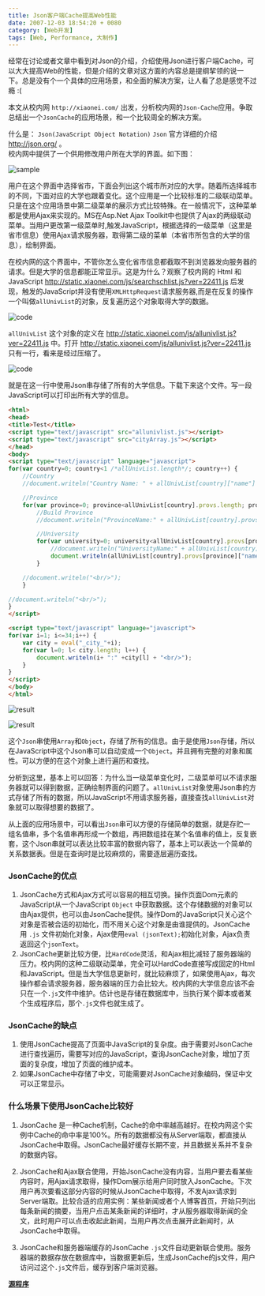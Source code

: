 ```yaml
---
title: Json客户端Cache提高Web性能
date: 2007-12-03 18:54:20 + 0080
category: [Web开发]
tags: [Web, Performance, 大制作]
---
```


经常在讨论或者文章中看到对Json的介绍，介绍使用Json进行客户端Cache，可以大大提高Web的性能，但是介绍的文章对这方面的内容总是提纲挈领的说一下。总是没有个一个具体的应用场景，和全面的解决方案，让人看了总是感觉不过瘾 :(

本文从校内网 `http://xiaonei.com/` 出发，分析校内网的`Json-Cache`应用。争取总结出一个`JsonCache`的应用场景，和一个比较周全的解决方案。  

什么是： `Json(JavaScript Object Notation)` `Json` 官方详细的介绍 http://json.org/ 。  
校内网中提供了一个供用修改用户所在大学的界面。如下图：  

![sample](/assets/attachments/2007/12/03_222306_qnfuJsonCache1.gif)  

用户在这个界面中选择省市，下面会列出这个城市所对应的大学。随着所选择城市的不同，下面对应的大学也跟着变化。这个应用是一个比较标准的二级联动菜单。只是在这个应用场景中第二级菜单的展示方式比较特殊。在一般情况下，这种菜单都是使用Ajax来实现的。MS在Asp.Net Ajax Toolkit中也提供了Ajax的两级联动菜单。当用户更改第一级菜单时,触发JavaScript，根据选择的一级菜单（这里是省市信息）使用Ajax请求服务器，取得第二级的菜单（本省市所包含的大学的信息），绘制界面。  

在校内网的这个界面中，不管你怎么变化省市信息都截取不到浏览器发向服务器的请求。但是大学的信息都能正常显示。这是为什么？观察了校内网的 Html 和 JavaScript http://static.xiaonei.com/js/searchschlist.js?ver=22411.js 后发现，触发的JavaScript并没有使用`XMLHttpRequest`请求服务器,而是在反复的操作一个叫做`allUnivList`的对象，反复遍历这个对象取得大学的数据。   

![code](/assets/attachments/2007/12/03_222314_sphvJsonCache2.gif)  

`allUnivList` 这个对象的定义在 http://static.xiaonei.com/js/allunivlist.js?ver=22411.js 中。打开 http://static.xiaonei.com/js/allunivlist.js?ver=22411.js 只有一行，看来是经过压缩了。  

![code](/assets/attachments/2007/12/03_222324_yvn2JsonCache3.gif)  

就是在这一行中使用Json串存储了所有的大学信息。下载下来这个文件。写一段JavaScript可以打印出所有大学的信息。  
```html
<html>  
<head>  
<title>Test</title>  
<script type="text/javascript" src="allunivlist.js"></script>  
<script type="text/javascript" src="cityArray.js"></script>  
</head>  
<body>  
<script type="text/javascript" language="javascript">  
for(var country=0; country<1 /*allUnivList.length*/; country++) {  
    //Country  
    //document.writeln("Country Name: " + allUnivList[country]["name"] + " Country ID: " + allUnivList[country]["id"] + " <br/>"); 

    //Province  
    for(var province=0; province<allUnivList[country].provs.length; province++) {  
        //Build Province  
        //document.writeln("ProvinceName:" + allUnivList[country].provs[province]["name"] + "@@@@@ProvinceID:" + allUnivList[country].provs[province]["id"] + "<br/>"); 

        //University  
        for(var university=0; university<allUnivList[country].provs[province].univs.length; university ++) {  
            //document.writeln("UniversityName:" + allUnivList[country].provs[province].univs[university]["name"] + "@@@@@UniversityID:" + allUnivList[country].provs[province].univs[university]["id"] + "<br/>"); 
            document.writeln(allUnivList[country].provs[province]["name"] + "::" + allUnivList[country].provs[province]["id"] + "::" + allUnivList[country].provs[province].univs[university]["name"] + "::" + allUnivList[country].provs[province].univs[university]["id"] + "<br/>"); 
        }  

    //document.writeln("<br/>"); 
    }

//document.writeln("<br/>"); 
}  
</script>  

<script type="text/javascript" language="javascript">  
for(var i=1; i<=34;i++) {  
    var city = eval("_city_"+i); 
    for(var l=0; l< city.length; l++) {  
        document.writeln(i+ ":" +city[l] + "<br/>"); 
    }  
}  
</script>  
</body>  
</html>  
```  

![result](/assets/attachments/2007/12/03_222335_da3hJsonCache4.gif)  

![result](/assets/attachments/2007/12/03_222345_urjxJsonCache5.gif)  

这个`Json`串使用`Array`和`Object`，存储了所有的信息。由于是使用`Json`存储，所以在JavaScript中这个Json串可以自动变成一个`Object`。并且拥有完整的对象和属性。可以方便的在这个对象上进行遍历和查找。 

分析到这里，基本上可以回答：为什么当一级菜单变化时，二级菜单可以不请求服务器就可以得到数据，正确绘制界面的问题了。`allUnivList`对象使用Json串的方式存储了所有的数据，所以JavaScript不用请求服务器，直接查找`allUnivList`对象就可以取得想要的数据了。  

从上面的应用场景中，可以看出`Json`串可以方便的存储简单的数据，就是存贮一组名值串，多个名值串再形成一个数组，再把数组挂在某个名值串的值上，反复嵌套，这个Json串就可以表达比较丰富的数据内容了，基本上可以表达一个简单的关系数据表。但是在查询时是比较麻烦的，需要逐层遍历查找。  

### JsonCache的优点  
1. JsonCache方式和Ajax方式可以容易的相互切换。操作页面Dom元素的JavaScript从一个JavaScript `Object` 中获取数据。这个存储数据的对象可以由Ajax提供，也可以由JsonCache提供。操作Dom的JavaScript只关心这个对象是否被合适的初始化，而不用关心这个对象是由谁提供的。JsonCache用 `.js` 文件初始化对象，Ajax使用`eval (jsonText);`初始化对象，Ajax负责返回这个`jsonText`。
2. JsonCache更新比较方便，比`HardCode`灵活，和Ajax相比减轻了服务器端的压力。校内网的这种二级联动菜单，完全可以HardCode直接写成固定的Html和JavaScript。但是当大学信息更新时，就比较麻烦了，如果使用Ajax，每次操作都会请求服务器，服务器端的压力会比较大。校内网的大学信息应该不会只在一个`.js`文件中维护。估计也是存储在数据库中，当执行某个脚本或者某个生成程序后，那个`.js`文件也就生成了。  

### JsonCache的缺点 
1. 使用JsonCache提高了页面中JavaScript的复杂度。由于需要对JsonCache进行查找遍历，需要写对应的JavaScript，查询JsonCache对象，增加了页面的复杂度，增加了页面的维护成本。  
2. 如果JsonCache中存储了中文，可能需要对JsonCache对象编码，保证中文可以正常显示。  

### 什么场景下使用JsonCache比较好
1. JsonCache 是一种Cache机制，Cache的命中率越高越好。在校内网这个实例中Cache的命中率是100%。所有的数据都没有从Server端取，都直接从JsonCache中取得。JsonCache最好缓存长期不变，并且数据关系并不复杂的数据内容。  

2. JsonCache和Ajax联合使用，开始JsonCache没有内容，当用户要去看某些内容时，用Ajax请求取得，操作Dom展示给用户同时放入JsonCache。下次用户再次要看这部分内容的时候从JsonCache中取得，不发Ajax请求到Server端取。比较合适的应用实例：某些新闻或者个人博客首页，开始只列出每条新闻的摘要，当用户点击某条新闻的详细时，才从服务器取得新闻的全文，此时用户可以点击收起此新闻，当用户再次点击展开此新闻时，从JsonCache中取得。  

3. JsonCache和服务器端缓存的JsonCache `.js`文件自动更新联合使用。服务器端的数据存放在数据库中，当数据更新后，生成JsonCache的js文件，用户访问过这个`.js`文件后，缓存到客户端浏览器。  

[**源程序**](/assets/attachments/2007/12/03_223526_kh0nJasonCache.rar) 

